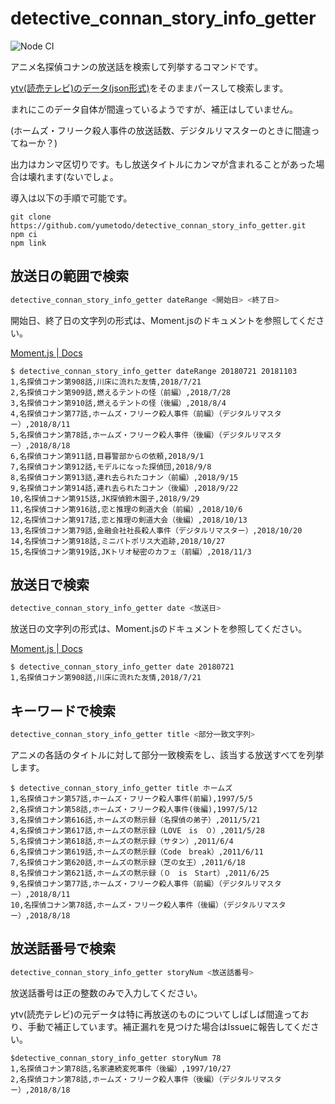 ﻿# detective_connan_story_info_getter

![Node CI](https://github.com/yumetodo/detective_connan_story_info_getter/workflows/Node%20CI/badge.svg?branch=master)

アニメ名探偵コナンの放送話を検索して列挙するコマンドです。

[ytv(読売テレビ)のデータ(json形式)](http://www.ytv.co.jp/conan/data/story.json)をそのままパースして検索します。

まれにこのデータ自体が間違っているようですが、補正はしていません。

(ホームズ・フリーク殺人事件の放送話数、デジタルリマスターのときに間違ってねーか？)

出力はカンマ区切りです。もし放送タイトルにカンマが含まれることがあった場合は壊れます(ないでしょ。

導入は以下の手順で可能です。

```plain
git clone https://github.com/yumetodo/detective_connan_story_info_getter.git
npm ci
npm link
```

## 放送日の範囲で検索

```sh
detective_connan_story_info_getter dateRange <開始日> <終了日>
```

開始日、終了日の文字列の形式は、Moment.jsのドキュメントを参照してください。

[Moment.js | Docs](https://momentjs.com/docs/#/parsing/string/)

``` plain
$ detective_connan_story_info_getter dateRange 20180721 20181103
1,名探偵コナン第908話,川床に流れた友情,2018/7/21
2,名探偵コナン第909話,燃えるテントの怪（前編）,2018/7/28
3,名探偵コナン第910話,燃えるテントの怪（後編）,2018/8/4
4,名探偵コナン第77話,ホームズ・フリーク殺人事件（前編）（デジタルリマスター）,2018/8/11
5,名探偵コナン第78話,ホームズ・フリーク殺人事件（後編）（デジタルリマスター）,2018/8/18
6,名探偵コナン第911話,目暮警部からの依頼,2018/9/1
7,名探偵コナン第912話,モデルになった探偵団,2018/9/8
8,名探偵コナン第913話,連れ去られたコナン（前編）,2018/9/15
9,名探偵コナン第914話,連れ去られたコナン（後編）,2018/9/22
10,名探偵コナン第915話,JK探偵鈴木園子,2018/9/29
11,名探偵コナン第916話,恋と推理の剣道大会（前編）,2018/10/6
12,名探偵コナン第917話,恋と推理の剣道大会（後編）,2018/10/13
13,名探偵コナン第79話,金融会社社長殺人事件（デジタルリマスター）,2018/10/20
14,名探偵コナン第918話,ミニパトポリス大追跡,2018/10/27
15,名探偵コナン第919話,JKトリオ秘密のカフェ（前編）,2018/11/3
```

## 放送日で検索

```sh
detective_connan_story_info_getter date <放送日>
```

放送日の文字列の形式は、Moment.jsのドキュメントを参照してください。

[Moment.js | Docs](https://momentjs.com/docs/#/parsing/string/)

```plain
$ detective_connan_story_info_getter date 20180721
1,名探偵コナン第908話,川床に流れた友情,2018/7/21
```

## キーワードで検索

```sh
detective_connan_story_info_getter title <部分一致文字列>
```

アニメの各話のタイトルに対して部分一致検索をし、該当する放送すべてを列挙します。

```plain
$ detective_connan_story_info_getter title ホームズ
1,名探偵コナン第57話,ホームズ・フリーク殺人事件(前編),1997/5/5
2,名探偵コナン第58話,ホームズ・フリーク殺人事件(後編),1997/5/12
3,名探偵コナン第616話,ホームズの黙示録（名探偵の弟子）,2011/5/21
4,名探偵コナン第617話,ホームズの黙示録（LOVE　is　０）,2011/5/28
5,名探偵コナン第618話,ホームズの黙示録（サタン）,2011/6/4
6,名探偵コナン第619話,ホームズの黙示録（Code　break）,2011/6/11
7,名探偵コナン第620話,ホームズの黙示録（芝の女王）,2011/6/18
8,名探偵コナン第621話,ホームズの黙示録（０　is　Start）,2011/6/25
9,名探偵コナン第77話,ホームズ・フリーク殺人事件（前編）（デジタルリマスター）,2018/8/11
10,名探偵コナン第78話,ホームズ・フリーク殺人事件（後編）（デジタルリマスター）,2018/8/18
```

## 放送話番号で検索

```sh
detective_connan_story_info_getter storyNum <放送話番号>
```

放送話番号は正の整数のみで入力してください。

ytv(読売テレビ)の元データは特に再放送のものについてしばしば間違っており、手動で補正しています。補正漏れを見つけた場合はIssueに報告してください。

```plain
$detective_connan_story_info_getter storyNum 78
1,名探偵コナン第78話,名家連続変死事件（後編）,1997/10/27
2,名探偵コナン第78話,ホームズ・フリーク殺人事件（後編）（デジタルリマスター）,2018/8/18
```
